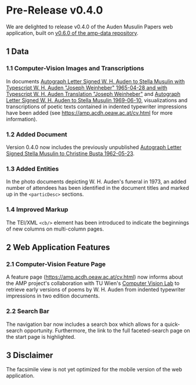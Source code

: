# Pre-Release v0.4.0 

We are delighted to release v0.4.0 of the Auden Musulin Papers web application, built on [v0.6.0 of the amp-data repository](https://github.com/Auden-Musulin-Papers/amp-data).

## 1 Data

### 1.1 Computer-Vision Images and Transcriptions

In documents [Autograph Letter Signed W. H. Auden to Stella Musulin with Typescript W. H. Auden "Joseph Weinheber" 1965-04-28 and with Typescript W. H. Auden Translation "Joseph Weinheber"](https://amp.acdh.oeaw.ac.at/amp-transcript__0039.html) and [Autograph Letter Signed W. H. Auden to Stella Musulin 1969-06-10](https://amp.acdh.oeaw.ac.at/amp-transcript__0040.html), visualizations and transcriptions of poetic texts contained in indented typewriter impressions have been added (see https://amp.acdh.oeaw.ac.at/cv.html for more information).

### 1.2 Added Document

Version 0.4.0 now includes the previously unpublished [Autograph Letter Signed Stella Musulin to Christine Busta 1962-05-23](https://amp.acdh.oeaw.ac.at/amp-transcript__0063.html).

### 1.3 Added Entities

In the photo documents depicting W. H. Auden's funeral in 1973, an added number of attendees has been identified in the document titles and marked up in the `<particDesc>` sections.

### 1.4 Improved Markup

The TEI/XML `<cb/>` element has been introduced to indicate the beginnings of new columns on multi-column pages.

## 2 Web Application Features

### 2.1 Computer-Vision Feature Page

A feature page (https://amp.acdh.oeaw.ac.at/cv.html) now informs about the AMP project's collaboration with TU Wien's [Computer Vision Lab](https://cvl.tuwien.ac.at/) to retrieve early versions of poems by W. H. Auden from indented typewriter impressions in two edition documents.

### 2.2 Search Bar

The navigation bar now includes a search box which allows for a quick-search opportunity. Furthermore, the link to the full faceted-search page on the start page is highlighted.

## 3 Disclaimer

The facsimile view is not yet optimized for the mobile version of the web application.